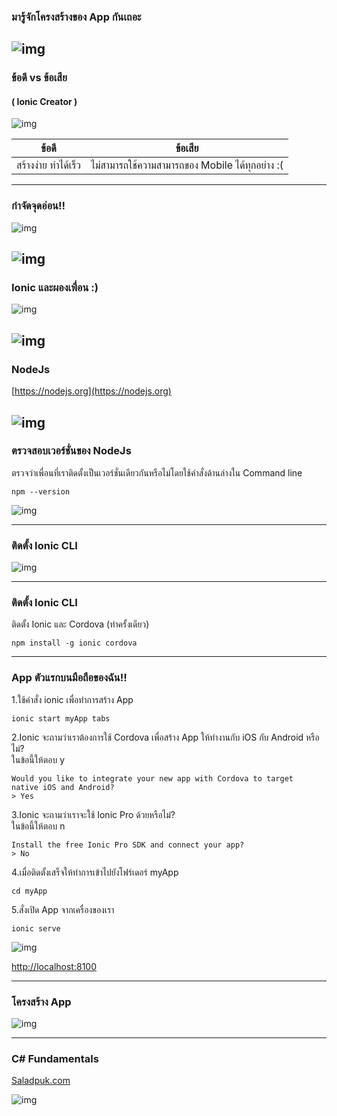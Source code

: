 ### มารู้จักโครงสร้างของ App กันเถอะ

![img](/imgs/ioniclogo.jpeg)
---
### ข้อดี vs ข้อเสีย
#### ( Ionic Creator )

![img](/imgs/pros-cons.jpg)

|ข้อดี|ข้อเสีย|
|-|-|
|สร้างง่าย ทำได้เร็ว|ไม่สามารถใช้ความสามารถของ Mobile ได้ทุกอย่าง :(|
---
### กำจัดจุดอ่อน!!

![img](/imgs/ionic-cli.png)

![img](/imgs/performance.jpg)
---
### Ionic และผองเพื่อน :)

![img](/imgs/ionic-cli.png)

![img](/imgs/nodejs.png)
---
### NodeJs

[https://nodejs.org](https://nodejs.org)

![img](/imgs/nodejs-website.png)
---
### ตรวจสอบเวอร์ชั่นของ NodeJs

ตรวจว่าเพื่อนที่เราติดตั้งเป็นเวอร์ชั่นเดียวกันหรือไม่โดยใช้คำสั่งด้านล่างใน Command line

```
npm --version
```

![img](/imgs/keyboard.png)

---
### ติดตั้ง Ionic CLI

![img](/imgs/ionic-web-cli.png)

---
### ติดตั้ง Ionic CLI

ติดตั้ง Ionic และ Cordova (ทำครั้งเดียว)
```
npm install -g ionic cordova
```
---
### App ตัวแรกบนมือถือของฉัน!!

1.ใช้คำสั่ง ionic เพื่อทำการสร้าง App
```
ionic start myApp tabs
```

2.Ionic จะถามว่าเราต้องการใช้ Cordova เพื่อสร้าง App ให้ทำงานกับ iOS กับ Android หรือไม่?  
ในข้อนี้ให้ตอบ y
```
Would you like to integrate your new app with Cordova to target
native iOS and Android?
> Yes
```

3.Ionic จะถามว่าเราจะใช้ Ionic Pro ด้วยหรือไม่?  
ในข้อนี้ให้ตอบ n
```
Install the free Ionic Pro SDK and connect your app?
> No
```

4.เมื่อติดตั้งเสร็จให้ทำการเข้าไปยังโฟร์เดอร์ myApp
```
cd myApp
```

5.สั่งเปิด App จากเครื่องของเรา
```
ionic serve
```

![img](/imgs/ionic-tab.png)

[http://localhost:8100](http://localhost:8100)

---
### โครงสร้าง App

![img](/imgs/structure01.png)





---
### C# Fundamentals

[Saladpuk.com](https://www.youtube.com/playlist?list=PLUjAn8nwWnijERZ3HpzBk7NfSrau74_lQ)


![img](/imgs/saladpuk.png)